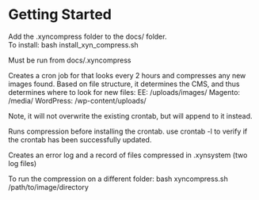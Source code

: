 # Getting Started

Add the .xyncompress folder to the docs/ folder.  
To install: 
	bash install_xyn_compress.sh
	
Must be run from docs/.xyncompress


Creates a cron job for that looks every 2 hours and compresses any new images found.
Based on file structure, it determines the CMS, and thus determines where to look for 
new files:
	EE: 		/uploads/images/
	Magento: 	/media/
	WordPress: 	/wp-content/uploads/
	
Note, it will not overwrite the existing crontab, but will append to it instead.

Runs compression before installing the crontab.  use crontab -l to verify if the crontab has been successfully updated.

Creates an error log and a record of files compressed in .xynsystem (two log files)

To run the compression on a different folder: 
	bash xyncompress.sh /path/to/image/directory


